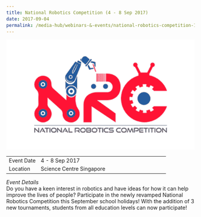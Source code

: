 ```yaml
---
title: National Robotics Competition (4 - 8 Sep 2017)
date: 2017-09-04
permalink: /media-hub/webinars-&-events/national-robotics-competition-17
---
```

![national robotics competition 2017](/images/media-hub/events/till-2020/national-robotics-competition-2017.png)

<table style="width:100%">
  <tr>
    <td style="width:20%">Event Date</td>	
    <td style="width:80%">4 - 8 Sep 2017</td>	
  </tr>
  <tr>
	<td>Location</td>
	<td>Science Centre Singapore</td>	
  </tr>
</table>

*Event Details*<br>	
Do you have a keen interest in robotics and have ideas for how it can help improve the lives of people? Participate in the newly revamped National Robotics Competition this September school holidays! With the addition of 3 new tournaments, students from all education levels can now participate!
